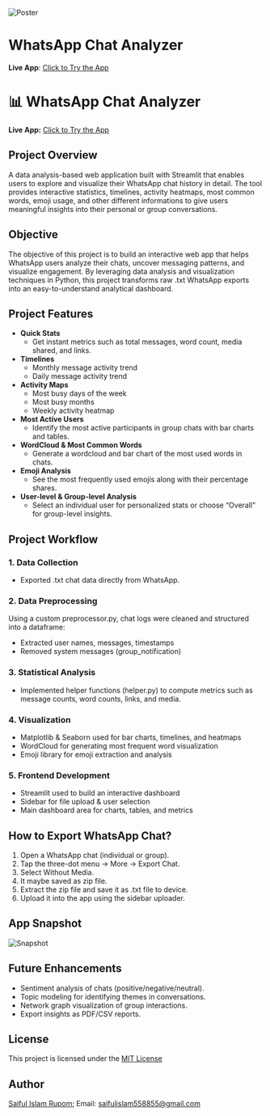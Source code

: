 ![Poster](images/banner.jpg)
# WhatsApp Chat Analyzer
**Live App**: [Click to Try the App](https://tinyurl.com/4cf587bh)

# 📊 WhatsApp Chat Analyzer  

**Live App:** <a href="https://saiful-islam-rupom-whatsapp-chat-analyzer.streamlit.app/" target="_blank">Click to Try the App</a>  




## Project Overview
A data analysis-based web application built with Streamlit that enables users to explore and visualize their WhatsApp chat history in detail. The tool provides interactive statistics, timelines, activity heatmaps, most common words, emoji usage, and other different informations to give users meaningful insights into their personal or group conversations.

## Objective
The objective of this project is to build an interactive web app that helps WhatsApp users analyze their chats, uncover messaging patterns, and visualize engagement. By leveraging data analysis and visualization techniques in Python, this project transforms raw .txt WhatsApp exports into an easy-to-understand analytical dashboard.

## Project Features
- **Quick Stats**
  - Get instant metrics such as total messages, word count, media shared, and links.
- **Timelines**
  - Monthly message activity trend
  - Daily message activity trend
- **Activity Maps**
  - Most busy days of the week
  - Most busy months
  - Weekly activity heatmap
- **Most Active Users**
  - Identify the most active participants in group chats with bar charts and tables.
- **WordCloud & Most Common Words**
  - Generate a wordcloud and bar chart of the most used words in chats.
- **Emoji Analysis**
  - See the most frequently used emojis along with their percentage shares.
- **User-level & Group-level Analysis**
  - Select an individual user for personalized stats or choose “Overall” for group-level insights.

## Project Workflow
### 1. Data Collection
- Exported .txt chat data directly from WhatsApp.
### 2. Data Preprocessing
Using a custom preprocessor.py, chat logs were cleaned and structured into a dataframe:
- Extracted user names, messages, timestamps
- Removed system messages (group_notification)
### 3. Statistical Analysis
- Implemented helper functions (helper.py) to compute metrics such as message counts, word counts, links, and media.
### 4. Visualization
- Matplotlib & Seaborn used for bar charts, timelines, and heatmaps
- WordCloud for generating most frequent word visualization
- Emoji library for emoji extraction and analysis
### 5. Frontend Development
- Streamlit used to build an interactive dashboard
- Sidebar for file upload & user selection
- Main dashboard area for charts, tables, and metrics

## How to Export WhatsApp Chat?
1. Open a WhatsApp chat (individual or group).
2. Tap the three-dot menu → More → Export Chat.
3. Select Without Media.
4. It maybe saved as zip file.
5. Extract the zip file and save it as .txt file to device.
6. Upload it into the app using the sidebar uploader.

## App Snapshot
![Snapshot](images/snapshot.jpg)

## Future Enhancements
- Sentiment analysis of chats (positive/negative/neutral).
- Topic modeling for identifying themes in conversations.
- Network graph visualization of group interactions.
- Export insights as PDF/CSV reports.

## License
This project is licensed under the [MIT License](LICENSE)

## Author
[Saiful Islam Rupom](https://www.linkedin.com/in/saiful-islam-rupom/); Email: saifulislam558855@gmail.com
